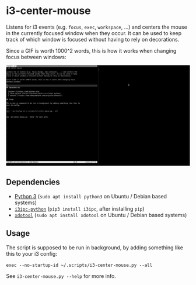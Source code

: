 # i3-center-mouse

Listens for i3 events (e.g. `focus`, `exec`, `workspace`, ...) and centers the
mouse in the currently focused window when they occur. It can be used to keep
track of which window is focused without having to rely on decorations.

Since a GIF is worth 1000^2 words, this is how it works when changing focus
between windows:

![Demo](demo.gif)

## Dependencies

- [Python 3](https://www.python.org) (`sudo apt install
  python3` on Ubuntu / Debian based systems)
- [`i3ipc-python`](https://github.com/acrisci/i3ipc-python) (`pip3 install
  i3ipc`, after installing `pip`)
- [`xdotool`](https://www.semicomplete.com/projects/xdotool/) (`sudo apt install
  xdotool` on Ubuntu / Debian based systems)

## Usage

The script is supposed to be run in background, by adding something like this to
your i3 config:

```
exec --no-startup-id ~/.scripts/i3-center-mouse.py --all
```

See `i3-center-mouse.py --help` for more info.
